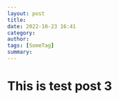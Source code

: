 ```yaml
---
layout: post
title: 
date: 2022-10-23 16:41
category: 
author: 
tags: [SomeTag]
summary: 
---
```


# This is test post 3
